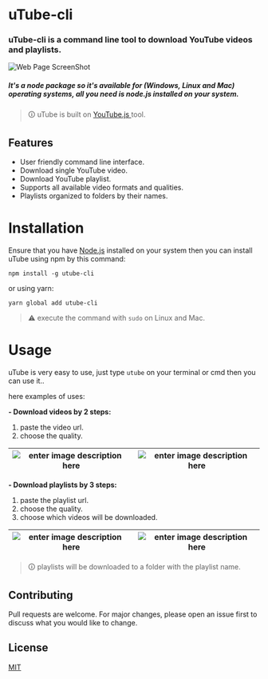 
# uTube-cli

### uTube-cli is a command line tool to download YouTube videos and playlists.

![Web Page ScreenShot](https://i.ibb.co/VYw6ZST/Screenshot-from-2022-07-27-17-23-23.png)
##### It's a node package so it's available for (Windows, Linux and Mac) operating systems, all you need is node.js installed on your system.

> 🛈 uTube is built on [ YouTube.js ](https://github.com/LuanRT/YouTube.js) tool.

## Features

 - User friendly command line interface.
 - Download single YouTube video.
 - Download YouTube playlist.
 - Supports all available video formats and qualities.
 - Playlists organized to folders by their names.

# Installation

Ensure that you have [Node.js](https://nodejs.org/en/) installed on your system then you can install uTube using npm by this command:

    npm install -g utube-cli
or using yarn:

    yarn global add utube-cli

> ⚠ execute the command with `sudo` on Linux and Mac.

# Usage

uTube is very easy to use, just type `utube` on your terminal or cmd then you can use it..

here examples of uses:

**- Download videos by 2 steps:**

 1. paste the video url.
 2. choose the quality.
 
| ![enter image description here](https://i.ibb.co/Fx7qCgZ/Screenshot-from-2022-07-27-17-24-44.png) | ![enter image description here](https://i.ibb.co/cvYhyC9/Screenshot-from-2022-07-27-17-24-56.png) |
|--|--|


 
**- Download playlists by 3 steps:**

 1. paste the playlist url.
 2. choose the quality.
 3. choose which videos will be downloaded.
 
| ![enter image description here](https://i.ibb.co/Njcqm0z/Screenshot-from-2022-07-27-17-27-02.png) | ![enter image description here](https://i.ibb.co/P6tL6Mr/Screenshot-from-2022-07-27-17-27-22.png) |
|--|--|

 
> 🛈 playlists will be downloaded to a folder with the playlist name.

## Contributing
Pull requests are welcome. For major changes, please open an issue first to discuss what you would like to change.

## License
[MIT](https://choosealicense.com/licenses/mit/)

